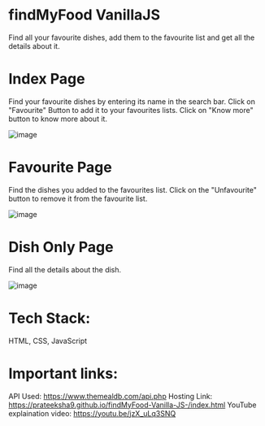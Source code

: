 # findMyFood VanillaJS

Find all your favourite dishes, add them to the favourite list and get all the details about it.

# Index Page
Find your favourite dishes by entering its name in the search bar. Click on "Favourite" Button to add it to your favourites lists. Click on "Know more" button to know more about it.

![image](https://user-images.githubusercontent.com/66215313/139402401-22da6134-a4fe-43af-960a-c21e1804e340.png)


# Favourite Page
Find the dishes you added to the favourites list. Click on the "Unfavourite" button to remove it from the favourite list.

![image](https://user-images.githubusercontent.com/66215313/139402483-6a8dfb50-3d2b-49b8-a96d-8993d3e08f5b.png)


# Dish Only Page
Find all the details about the dish.

![image](https://user-images.githubusercontent.com/66215313/139402559-47dc7e79-6e07-41b4-ba55-4fe3c0e575cb.png)

# Tech Stack: 
HTML, CSS, JavaScript 

# Important links: 
API Used: https://www.themealdb.com/api.php
Hosting Link: https://prateeksha9.github.io/findMyFood-Vanilla-JS-/index.html
YouTube explaination video: https://youtu.be/jzX_uLq3SNQ

